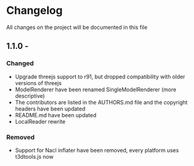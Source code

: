 # Changelog

All changes on the project will be documented in this file

## 1.1.0 - 

### Changed
 * Upgrade threejs support to r91, but dropped compatibility with older versions of threejs
 * ModelRenderer have been renamed SingleModelRenderer (more descriptive)
 * The contributors are listed in the AUTHORS.md file and the copyright headers have been updated
 * README.md have been updated
 * LocalReader rewrite

### Removed
 * Support for Nacl inflater have been removed, every platform uses t3dtools.js now